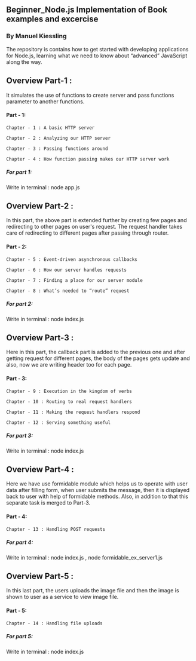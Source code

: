 ## Beginner_Node.js Implementation of Book examples and excercise

### By Manuel Kiessling

The repository is contains how to get started with developing applications for Node.js, learning
what we need to know about “advanced” JavaScript along the way.

## Overview Part-1 :
It simulates the use of functions to create server and pass functions parameter to another functions.


#### Part - 1:
    
    Chapter - 1 : A basic HTTP server

    Chapter - 2 : Analyzing our HTTP server

    Chapter - 3 : Passing functions around

    Chapter - 4 : How function passing makes our HTTP server work

##### For part 1:
Write in terminal : node app.js

## Overview Part-2 :
In this part, the above part is extended further by creating few pages and redirecting to other pages on user's request.
The request handler takes care of redirecting to different pages after passing through router.

#### Part - 2:
    
    Chapter - 5 : Event-driven asynchronous callbacks
    
    Chapter - 6 : How our server handles requests
    
    Chapter - 7 : Finding a place for our server module

    Chapter - 8 : What’s needed to “route” request
    


##### For part 2:
Write in terminal : node index.js

## Overview Part-3 :
Here in this part, the callback part is added to the previous one and after getting request for different pages, the body of the pages gets update and also, now we are writing header too for each page.
#### Part - 3:
    
    Chapter - 9 : Execution in the kingdom of verbs

    Chapter - 10 : Routing to real request handlers

    Chapter - 11 : Making the request handlers respond

    Chapter - 12 : Serving something useful


##### For part 3:
Write in terminal : node index.js

## Overview Part-4 :
Here we have use formidable module which helps us to operate with user data after filling form, when user submits the message, then it is displayed back to user with help of formidable methods. Also, in addition to that this separate task is merged to Part-3.

#### Part - 4:
    
    Chapter - 13 : Handling POST requests
##### For part 4:
Write in terminal : node index.js , node formidable_ex_server1.js

## Overview Part-5 :
In this last part, the users uploads the image file and then the image is shown to user as a service to view image file. 

#### Part - 5:
    
    Chapter - 14 : Handling file uploads
##### For part 5:
Write in terminal : node index.js
